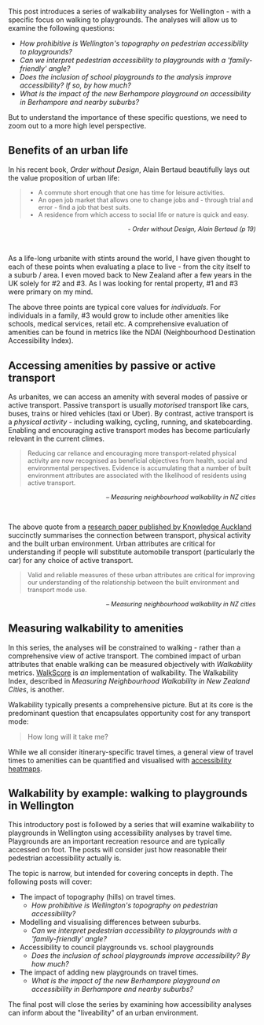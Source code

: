 This post introduces a series of walkability analyses for Wellington - with a specific focus on walking to playgrounds. The analyses will allow us to examine the following questions:
- _How prohibitive is Wellington's topography on pedestrian accessibility to playgrounds?_
- _Can we interpret pedestrian accessibility to playgrounds with a 'family-friendly' angle?_
- _Does the inclusion of school playgrounds to the analysis improve accessibility? If so, by how much?_
- _What is the impact of the new Berhampore playground on accessibility in Berhampore and nearby suburbs?_

But to understand the importance of these specific questions, we need to zoom out to a more high level perspective.

## Benefits of an urban life
In his recent book, _Order without Design_, Alain Bertaud beautifully lays out the value proposition of urban life:

<blockquote>
<ul style='font-size: 90%;'>
<li> A commute short enough that one has time for leisure activities.</li>
<li> An open job market that allows one to change jobs and - through trial and error - find a job that best suits. </li>
<li> A residence from which access to social life or nature is quick and easy.</li>
</ul>
</blockquote>

<p style='font-size: 90%; text-align: right; font-style:italic;'>
  - Order without Design, Alain Bertaud (p 19)
</p>
<br>

As a life-long urbanite with stints around the world, I have given thought to each of these points when evaluating a place to live - from the city itself to a suburb / area. I even moved back to New Zealand after a few years in the UK solely for #2 and #3. As I was looking for rental property, #1 and #3 were primary on my mind.

The above three points are typical core values for _individuals_. For individuals in a family, #3 would grow to include other amenities like schools, medical services, retail etc. A comprehensive evaluation of amenities can be found in metrics like the NDAI (Neighbourhood Destination Accessibility Index).

## Accessing amenities by passive or active transport
As urbanites, we can access an amenity with several modes of passive or active transport. Passive transport is usually _motorised_ transport like cars, buses, trains or hired vehicles (taxi or Uber). By contrast, active transport is a _physical activity_ - including walking, cycling, running, and skateboarding. Enabling and encouraging active transport modes has become particularly relevant in the current climes.

<blockquote>
<p style='font-size: 90%;'>
Reducing car reliance and encouraging more transport-related physical activity are now recognised as beneficial objectives from health, social and environmental perspectives. Evidence is accumulating that a number of built environment attributes are associated with the likelihood of residents using active transport.
</p>
</blockquote>

<p style='font-size: 90%; text-align: right; font-style:italic;'>
  – Measuring neighbourhood walkability in NZ cities</p>
<br>

The above quote from a [research paper published by Knowledge Auckland](http://knowledgeauckland.org.nz/assets/publications/Measuring_Neighbourhood_Walkability_in_New_Zealand_Cities.pdf) succinctly summarises the connection between transport, physical activity and the built urban environment. Urban attributes are critical for understanding if people will substitute automobile transport (particularly the car) for any choice of active transport.

<blockquote>
<p style='font-size: 90%;'>
Valid and reliable measures of these urban attributes are critical for improving our understanding of the relationship between the built environment and transport mode use.
</p>
</blockquote>

<p style='font-size: 90%; text-align: right; font-style:italic;'>
  – Measuring neighbourhood walkability in NZ cities
</p>


## Measuring walkability to amenities
In this series, the analyses will be constrained to walking - rather than a comprehensive view of active transport. The combined impact of urban attributes that enable walking can be measured objectively with _Walkability_ metrics. [WalkScore](www.walkscore.com) is _an_ implementation of walkability. The Walkability Index, described in _Measuring Neighbourhood Walkability in New Zealand Cities_, is another.

Walkability typically presents a comprehensive picture. But at its core is the predominant question that encapsulates opportunity cost for any transport mode:

 > How long will it take me?

While we all consider itinerary-specific travel times, a general view of travel times to amenities can be quantified and visualised with [accessibility heatmaps](https://towardsdatascience.com/measuring-pedestrian-accessibility-97900f9e4d56).


## Walkability by example: walking to playgrounds in Wellington
This introductory post is followed by a series that will examine walkability to playgrounds in Wellington using accessibility analyses by travel time. Playgrounds are an important recreation resource and are typically accessed on foot. The posts will consider just how reasonable their pedestrian accessibility actually is.

The topic is narrow, but intended for covering concepts in depth. The following posts will cover:
- The impact of topography (hills) on travel times.
  - _How prohibitive is Wellington's topography on pedestrian accessibility?_
- Modelling and visualising differences between suburbs.
  - _Can we interpret pedestrian accessibility to playgrounds with a 'family-friendly' angle?_
- Accessibility to council playgrounds vs. school playgrounds
  - _Does the inclusion of school playgrounds improve accessibility? By how much?_
- The impact of adding new playgrounds on travel times.
  - _What is the impact of the new Berhampore playground on accessibility in Berhampore and nearby suburbs?_

The final post will close the series by examining how accessibility analyses can inform about the "liveability" of an urban environment.
